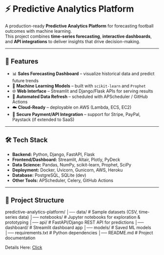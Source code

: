 # ⚡ Predictive Analytics Platform

A production-ready **Predictive Analytics Platform** for forecasting football outcomes with machine learning.  
This project combines **time-series forecasting**, **interactive dashboards**, and **API integrations** to deliver insights that drive decision-making.  

---

## 🚀 Features
- 📊 **Sales Forecasting Dashboard** – visualize historical data and predict future trends  
- 🤖 **Machine Learning Models** – built with `scikit-learn` and `Prophet`  
- 🌐 **Web Interface** – Streamlit and Django/Flask APIs for serving results  
- 🔄 **Automated Data Refresh** – scheduled with APScheduler / GitHub Actions  
- ☁️ **Cloud-Ready** – deployable on AWS (Lambda, ECS, EC2)  
- 🔑 **Secure Payment/API Integration** – support for Stripe, PayPal, Paystack (if extended to SaaS)  

---

## 🛠️ Tech Stack
- **Backend:** Python, Django, FastAPI, Flask  
- **Frontend/Dashboard:** Streamlit, Altair, Plotly, PyDeck  
- **Data Science:** Pandas, NumPy, scikit-learn, Prophet, SciPy  
- **Deployment:** Docker, Uvicorn, Gunicorn, AWS, Heroku  
- **Database:** PostgreSQL, SQLite (dev)  
- **Other Tools:** APScheduler, Celery, GitHub Actions  

---

## 📂 Project Structure
predictive-analytics-platform/
│── data/               # Sample datasets (CSV, time-series data)
│── notebooks/          # Jupyter notebooks for exploration & prototyping
│── api/                # FastAPI/Django REST API for predictions
│── dashboard/          # Streamlit dashboard app
│── models/             # Saved ML models
│── requirements.txt    # Python dependencies
│── README.md           # Project documentation


Details Here: [Click](https://kingsleyodume.online/projects/football-match-prediction)
